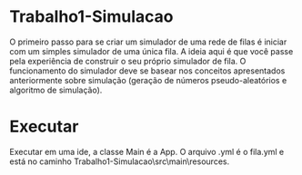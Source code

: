 # Trabalho1-Simulacao
O primeiro passo para se criar um simulador de uma rede de filas é iniciar com um simples simulador de uma única fila. A ideia aqui é que você passe pela experiência de construir o seu próprio simulador de fila. O funcionamento do simulador deve se basear nos conceitos apresentados anteriormente sobre simulação (geração de números pseudo-aleatórios e algoritmo de simulação).

# Executar

Executar em uma ide, a classe Main é a App. O arquivo .yml é o fila.yml e está no caminho Trabalho1-Simulacao\src\main\resources.